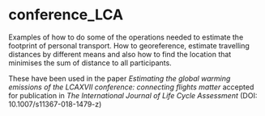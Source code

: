 # conference_LCA
Examples of how to do some of the operations needed to estimate the footprint of personal transport. How to georeference, estimate travelling distances by different means and also how to find the location that minimises the sum of distance to all participants.

These have been used in the paper *Estimating the global warming emissions of the LCAXVII conference: connecting flights matter* accepted for publication in *The International Journal of Life Cycle Assessment* (DOI: 10.1007/s11367-018-1479-z)
